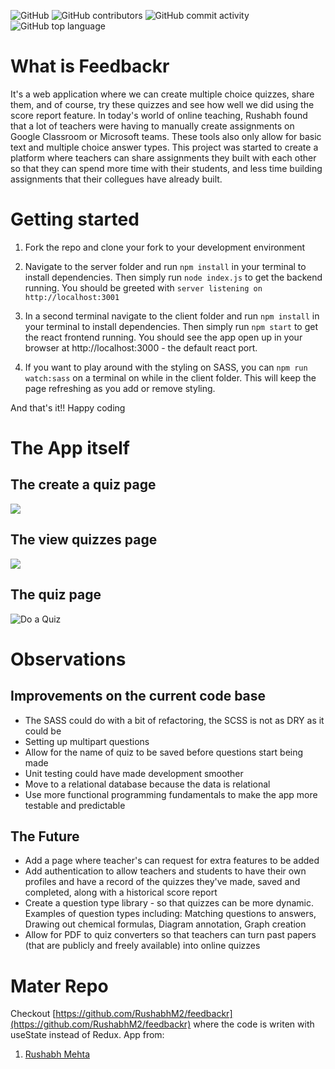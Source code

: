 ![GitHub](https://img.shields.io/github/license/RushabhM2/feedbackr?style=plastic)
![GitHub contributors](https://img.shields.io/github/contributors/RushabhM2/feedbackr?logo=github&style=plastic)
![GitHub commit activity](https://img.shields.io/github/commit-activity/m/RushabhM2/feedbackr?logo=github&style=plastic)
![GitHub top language](https://img.shields.io/github/languages/top/RushabhM2/feedbackr)




# What is Feedbackr
It's a web application where we can create multiple choice quizzes, share them, and of course, try these quizzes and see how well we did using the score report feature. In today's world of online teaching, Rushabh found that a lot of teachers were having to manually create assignments on Google Classroom or Microsoft teams. These tools also only allow for basic text and multiple choice answer types. This project was started to create a platform where teachers can share assignments they built with each other so that they can spend more time with their students, and less time building assignments that their collegues have already built.

# Getting started
1. Fork the repo and clone your fork to your development environment
 
2. Navigate to the server folder and run `npm install` in your terminal to install dependencies. Then simply run `node index.js` to get the backend running. You should be greeted with `server listening on http://localhost:3001` 
 
3. In a second terminal navigate to the client folder and run `npm install` in your terminal to install dependencies. Then simply run `npm start` to get the react frontend running. You should see the app open up in your browser at http://localhost:3000 - the default react port.

4. If you want to play around with the styling on SASS, you can `npm run watch:sass` on a terminal on while in the client folder. This will keep the page refreshing as you add or remove styling.
 
And that's it!! Happy coding

# The App itself
## The create a quiz page
![](feedbackr/public/Create_a_Quiz.png)

## The view quizzes page
![](feedbackr/public/View_Quiz1.png)

## The quiz page
![Do a Quiz](feedbackr/public/Doing_a_Quiz1.png)

# Observations
## Improvements on the current code base
* The SASS could do with a bit of refactoring, the SCSS is not as DRY as it could be
* Setting up multipart questions
* Allow for the name of quiz to be saved before questions start being made
* Unit testing could have made development smoother
* Move to a relational database because the data is relational
* Use more functional programming fundamentals to make the app more testable and predictable

## The Future
* Add a page where teacher's can request for extra features to be added
* Add authentication to allow teachers and students to have their own profiles and have a record of the quizzes they've made, saved and completed, along with a historical score report
* Create a question type library - so that quizzes can be more dynamic. Examples of question types including: Matching questions to answers, Drawing out chemical formulas, Diagram annotation, Graph creation
* Allow for PDF to quiz converters so that teachers can turn past papers (that are publicly and freely available) into online quizzes

# Mater Repo
Checkout [https://github.com/RushabhM2/feedbackr](https://github.com/RushabhM2/feedbackr) where the code is writen with useState instead of Redux. App from:
1. [Rushabh Mehta](https://github.com/RushabhM2)
